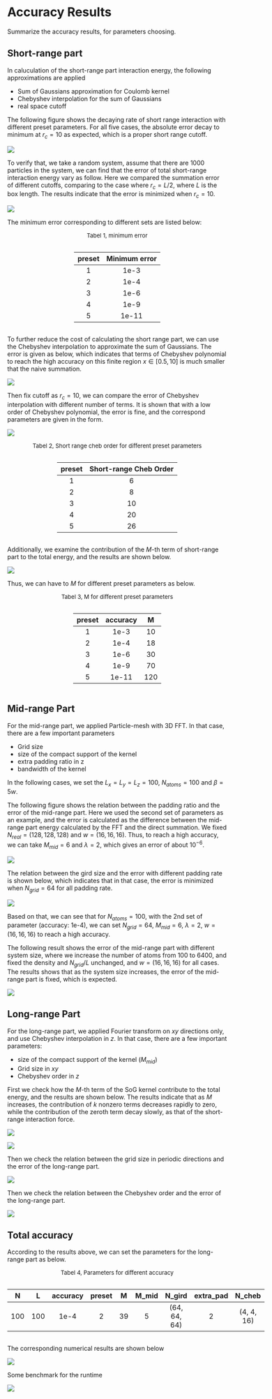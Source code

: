 <style>
.center 
{
  width: auto;
  display: table;
  margin-left: auto;
  margin-right: auto;
}
</style>

# Accuracy Results

Summarize the accuracy results, for parameters choosing.

## Short-range part

In caluculation of the short-range part interaction energy, the following approximations are applied
* Sum of Gaussians approximation for Coulomb kernel
* Chebyshev interpolation for the sum of Gaussians
* real space cutoff

The following figure shows the decaying rate of short range interaction with different preset parameters.
For all five cases, the absolute error decay to minimum at $r_c = 10$ as expected, which is a proper short range cutoff.

![](figs/accuracy_short_naive.png)

To verify that, we take a random system, assume that there are $1000$ particles in the system, we can find that the error of total short-range interaction energy vary as follow.
Here we compared the summation error of different cutoffs, comparing to the case where $r_c = L / 2$, where $L$ is the box length.
The results indicate that the error is minimized when $r_c = 10$.

![](figs/accuracy_short_naive_absolute.png)

The minimum error corresponding to different sets are listed below:

<p align="center"><font size=2.>Tabel 1, minimum error</font></p>

<div class="center">

|  preset   | Minimum error |
|  :----:  | :----:  |
| 1  | 1e-3 |
| 2  | 1e-4 |
| 3  | 1e-6 |
| 4  | 1e-9 |
| 5  | 1e-11 |

</div>

To further reduce the cost of calculating the short range part, we can use the Chebyshev interpolation to approximate the sum of Gaussians.
The error is given as below, which indicates that terms of Chebyshev polynomial to reach the high accuracy on this finite region $x \in [0.5, 10]$ is much smaller that the naive summation.

![](figs/accuracy_short_cheb.png)

Then fix cutoff as $r_c = 10$, we can compare the error of Chebyshev interpolation with different number of terms.
It is shown that with a low order of Chebyshev polynomial, the error is fine, and the correspond parameters are given in the form.

![](figs/accuracy_short_cheb_total.png)


<p align="center"><font size=2.>Tabel 2, Short range cheb order for different preset parameters</font></p>

<div class="center">

|  preset   | Short-range Cheb Order  |
|  :----:  | :----:  |
| 1  | 6 |
| 2  | 8 |
| 3  | 10 |
| 4  | 20 |
| 5  | 26 |

</div>

Additionally, we examine the contribution of the $M$-th term of short-range part to the total energy, and the results are shown below.

![](figs/accuracy_short_M.png)

Thus, we can have to $M$ for different preset parameters as below.

<p align="center"><font size=2.>Tabel 3, M for different preset parameters</font></p>

<div class="center">

|  preset   | accuracy  | M |
|  :----:  | :----:  | :----:  |
| 1  | 1e-3 | 10 |
| 2  | 1e-4 | 18 |
| 3  | 1e-6 | 30 |
| 4  | 1e-9 | 70 |
| 5  | 1e-11 | 120 |

</div>

## Mid-range Part

For the mid-range part, we applied Particle-mesh with 3D FFT.
In that case, there are a few important parameters
* Grid size
* size of the compact support of the kernel
* extra padding ratio in z
* bandwidth of the kernel


In the following cases, we set the $L_x = L_y = L_z = 100$, $N_{atoms} = 100$ and $\beta = 5w$.

The following figure shows the relation between the padding ratio and the error of the mid-range part.
Here we used the second set of parameters as an example, and the error is calculated as the difference between the mid-range part energy calculated by the FFT and the direct summation.
We fixed $N_{real} = (128, 128, 128)$ and $w = (16, 16, 16)$.
Thus, to reach a high accuracy, we can take $M_{mid} = 6$ and $\lambda = 2$, which gives an error of about $10^{-6}$.

![](figs/accuracy_mid_Mmid_w16.png)

The relation between the gird size and the error with different padding rate is shown below, which indicates that in that case, the error is minimized when $N_{grid} = 64$ for all padding rate.

![](figs/accuracy_mid_Ngrid.png)

Based on that, we can see that for $N_{atoms} = 100$, with the 2nd set of parameter (accuracy: 1e-4), we can set $N_{grid} = 64$, $M_{mid} = 6$, $\lambda = 2$, $w = (16, 16, 16)$ to reach a high accuracy.


The following result shows the error of the mid-range part with different system size, where we increase the number of atoms from $100$ to $6400$, and fixed the density and $N_{grid} / L$ unchanged, and $w = (16, 16, 16)$ for all cases.
The results shows that as the system size increases, the error of the mid-range part is fixed, which is expected.

![](figs/accuracy_mid_Natoms.png)

## Long-range Part

For the long-range part, we applied Fourier transform on $xy$ directions only, and use Chebyshev interpolation in $z$.
In that case, there are a few important parameters:
* size of the compact support of the kernel ($M_{mid}$)
* Grid size in $xy$
* Chebyshev order in $z$

First we check how the $M$-th term of the SoG kernel contribute to the total energy, and the results are shown below.
The results indicate that as $M$ increases, the contribution of $k$ nonzero terms decreases rapidly to zero, while the contribution of the zeroth term decay slowly, as that of the short-range interaction force.

![](figs/accuracy_long_Mmid_k.png)

![](figs/accuracy_long_Mmid_0.png)

Then we check the relation between the grid size in periodic directions and the error of the long-range part.

![](figs/accuracy_long_Nxy.png)

Then we check the relation between the Chebyshev order and the error of the long-range part.

![](figs/accuracy_long_Nz.png)


## Total accuracy

According to the results above, we can set the parameters for the long-range part as below.

<p align="center"><font size=2.>Tabel 4, Parameters for different accuracy</font></p>

<div class="center">

| N | L |  accuracy   | preset  | M | M_mid | N_gird | extra_pad | N_cheb |
|  :----: |  :----: |  :----:  | :----:  | :----: | :----: | :----: | :----: | :----: |
|100 | 100 | 1e-4  | 2 | 39 | 5 | (64, 64, 64) | 2 | (4, 4, 16) |

</div>

The corresponding numerical results are shown below

![](figs/accuracy_total_natoms.png)

Some benchmark for the runtime

![](figs/time_fssog.png)